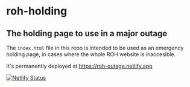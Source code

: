 # roh-holding

## The holding page to use in a major outage

The `index.html` file in this repo is intended to be used as an emergency holding page, in cases where the whole ROH website is inaccesible.

It's permanently deployed at https://roh-outage.netlify.app

[![Netlify Status](https://api.netlify.com/api/v1/badges/53b1d50a-9e28-4a07-b5f0-6529a74590d5/deploy-status)](https://app.netlify.com/sites/roh-outage/deploys)


